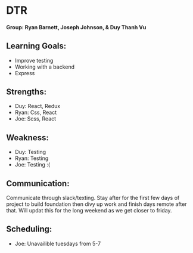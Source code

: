 # DTR

#### Group: Ryan Barnett, Joseph Johnson, & Duy Thanh Vu

## Learning Goals:

* Improve testing
* Working with a backend
* Express

## Strengths:
- Duy: React, Redux
- Ryan: Css, React
- Joe: Scss, React

## Weakness: 
- Duy: Testing
- Ryan: Testing
- Joe: Testing
:(

## Communication: 
Communicate through slack/texting. Stay after for the first few days of project to build foundation then divy up work and finish days remote after that. Will updat this for the long weekend as we get closer to friday. 

## Scheduling:
- Joe: Unavailible tuesdays from 5-7

